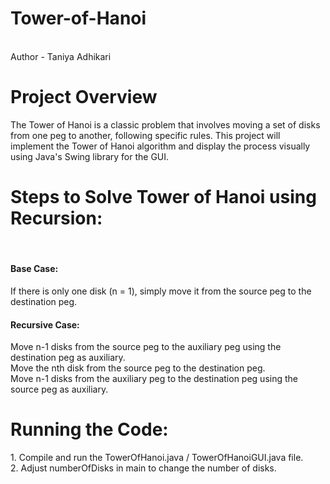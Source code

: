 # Tower-of-Hanoi
<br>
Author - Taniya Adhikari
<br>
<h1>Project Overview</h1>
The Tower of Hanoi is a classic problem that involves moving a set of disks from one peg to another, following specific rules. This project will implement the Tower of Hanoi algorithm and display the process visually using Java's Swing library for the GUI.
<br>
<h1>Steps to Solve Tower of Hanoi using Recursion:</h1>
<br>
<h4>Base Case:</h4>
If there is only one disk (n = 1), simply move it from the source peg to the destination peg.<br>
<h4>Recursive Case:</h4>
Move n-1 disks from the source peg to the auxiliary peg using the destination peg as auxiliary.<br>
Move the nth disk from the source peg to the destination peg.<br>
Move n-1 disks from the auxiliary peg to the destination peg using the source peg as auxiliary.
<br>
<h1>Running the Code:</h1>
1. Compile and run the TowerOfHanoi.java / TowerOfHanoiGUI.java file.
<br>
2. Adjust numberOfDisks in main to change the number of disks.

